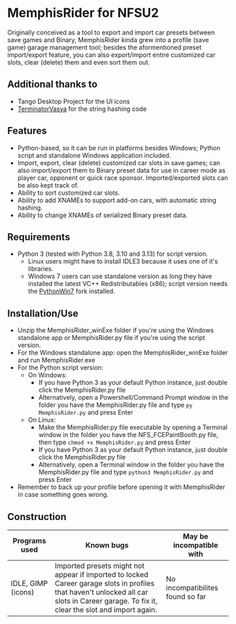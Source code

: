 # MemphisRider for NFSU2
Originally conceived as a tool to export and import car presets between save games and Binary, MemphisRider kinda grew into a profile (save game) garage management tool; besides the aformentioned preset import/export feature, you can also export/import entire customized car slots, clear (delete) them and even sort them out. 

## Additional thanks to
* Tango Desktop Project for the UI icons
* [TerminatorVasya](https://github.com/TVasya) for the string hashing code

## Features
* Python-based, so it can be run in platforms besides Windows; Python script and standalone Windows application included.
* Import, export, clear (delete) customized car slots in save games; can also import/export them to Binary preset data for use in career mode as player car, opponent or quick race sponsor. Imported/exported slots can be also kept track of.
* Ability to sort customized car slots.
* Ability to add XNAMEs to support add-on cars, with automatic string hashing.
* Ability to change XNAMEs of serialized Binary preset data.

## Requirements
* Python 3 (tested with Python 3.8, 3.10 and 3.13) for script version.
  * Linux users might have to install IDLE3 because it uses one of it's libraries.
  * Windows 7 users can use standalone version as long they have installed the latest VC++ Redistributables (x86); script version needs the [PythonWin7](https://github.com/adang1345/PythonWin7) fork installed.

## Installation/Use
* Unzip the MemphisRider_winExe folder if you're using the Windows standalone app or MemphisRider.py file if you're using the script version.
* For the Windows standalone app: open the MemphisRider_winExe folder and run MemphisRider.exe
* For the Python script version:
  * On Windows:
    * If you have Python 3 as your default Python instance, just double click the MemphisRider.py file
    * Alternatively, open a Powershell/Command Prompt window in the folder you have the MemphisRider.py file and type ``py MemphisRider.py`` and press Enter
  * On Linux:
    * Make the MemphisRider.py file executable by opening a Terminal window in the folder you have the NFS_FCEPaintBooth.py file, then type ``chmod +x MemphisRider.py`` and press Enter
    * If you have Python 3 as your default Python instance, just double click the MemphisRider.py file
    * Alternatively, open a Terminal window in the folder you have the MemphisRider.py file and type ``python3 MemphisRider.py`` and press Enter
* Remember to back up your profile before opening it with MemphisRider in case something goes wrong.

## Construction
|Programs used|Known bugs|May be incompatible with|
|--|--|--|
|IDLE, GIMP (icons)|Imported presets might not appear if imported to locked Career garage slots in profiles that haven't unlocked all car slots in Career garage. To fix it, clear the slot and import again.|No incompatibilites found so far|



